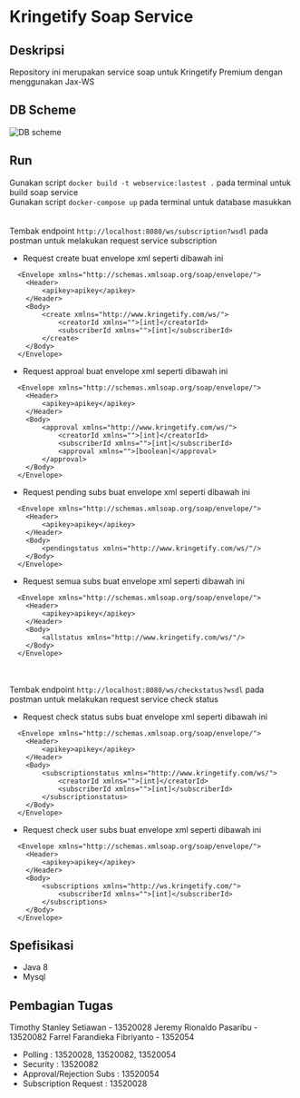 # Kringetify Soap Service



## Deskripsi
Repository ini merupakan service soap untuk Kringetify Premium dengan menggunakan Jax-WS

## DB Scheme
![DB scheme](https://media.discordapp.net/attachments/893484082275708980/1048135834903269396/image.png)


## Run
Gunakan script `docker build -t webservice:lastest .` pada terminal untuk build soap service<br>
Gunakan script `docker-compose up` pada terminal untuk database masukkan <br><br><br>
Tembak endpoint `http://localhost:8080/ws/subscription?wsdl` pada postman untuk melakukan request service subscription<br>
- Request create buat envelope xml seperti dibawah ini
```
  <Envelope xmlns="http://schemas.xmlsoap.org/soap/envelope/">
    <Header>
        <apikey>apikey</apikey>
    </Header>
    <Body>
        <create xmlns="http://www.kringetify.com/ws/">
            <creatorId xmlns="">[int]</creatorId>
            <subscriberId xmlns="">[int]</subscriberId>
        </create>
    </Body>
  </Envelope>
```
- Request approal buat envelope xml seperti dibawah ini
```
  <Envelope xmlns="http://schemas.xmlsoap.org/soap/envelope/">
    <Header>
        <apikey>apikey</apikey>
    </Header>
    <Body>
        <approval xmlns="http://www.kringetify.com/ws/">
            <creatorId xmlns="">[int]</creatorId>
            <subscriberId xmlns="">[int]</subscriberId>
            <approval xmlns="">[boolean]</approval>
        </approval>
    </Body>
  </Envelope>
```
- Request pending subs buat envelope xml seperti dibawah ini
```
  <Envelope xmlns="http://schemas.xmlsoap.org/soap/envelope/">
    <Header>
        <apikey>apikey</apikey>
    </Header>
    <Body>
        <pendingstatus xmlns="http://www.kringetify.com/ws/"/>
    </Body>
  </Envelope>
```
- Request semua subs buat envelope xml seperti dibawah ini
```
  <Envelope xmlns="http://schemas.xmlsoap.org/soap/envelope/">
    <Header>
        <apikey>apikey</apikey>
    </Header>
    <Body>
        <allstatus xmlns="http://www.kringetify.com/ws/"/>
    </Body>
  </Envelope>
```

<br><br>
Tembak endpoint `http://localhost:8080/ws/checkstatus?wsdl` pada postman untuk melakukan request service check status<br>
- Request check status subs buat envelope xml seperti dibawah ini
```
  <Envelope xmlns="http://schemas.xmlsoap.org/soap/envelope/">
    <Header>
        <apikey>apikey</apikey>
    </Header>
    <Body>
        <subscriptionstatus xmlns="http://www.kringetify.com/ws/">
            <creatorId xmlns="">[int]</creatorId>
            <subscriberId xmlns="">[int]</subscriberId>
        </subscriptionstatus>
    </Body>
  </Envelope>
```
- Request check user subs buat envelope xml seperti dibawah ini
```
  <Envelope xmlns="http://schemas.xmlsoap.org/soap/envelope/">
    <Header>
        <apikey>apikey</apikey>
    </Header>
    <Body>
        <subscriptions xmlns="http://ws.kringetify.com/">
            <subscriberId xmlns="">[int]</subscriberId>
        </subscriptions>
    </Body>
  </Envelope>
```

## Spefisikasi
- Java 8
- Mysql

## Pembagian Tugas
Timothy Stanley Setiawan - 13520028
Jeremy Rionaldo Pasaribu - 13520082
Farrel Farandieka Fibriyanto - 1352054

- Polling : 13520028, 13520082, 13520054
- Security : 13520082
- Approval/Rejection Subs : 13520054
- Subscription Request : 13520028
